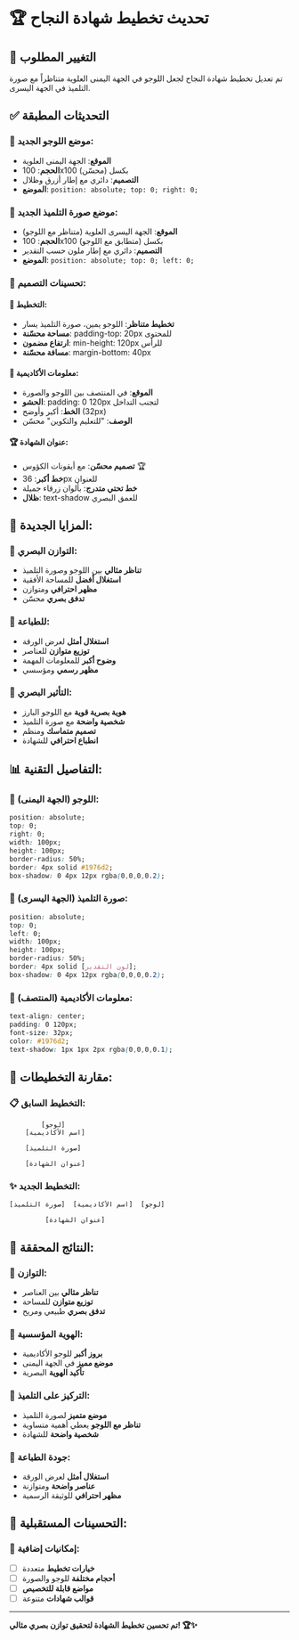 # 🏆 تحديث تخطيط شهادة النجاح

## 🎯 التغيير المطلوب
تم تعديل تخطيط شهادة النجاح لجعل اللوجو في الجهة اليمنى العلوية متناظراً مع صورة التلميذ في الجهة اليسرى.

## ✅ التحديثات المطبقة

### 🏢 **موضع اللوجو الجديد:**
- **الموقع**: الجهة اليمنى العلوية
- **الحجم**: 100x100 بكسل (محسّن)
- **التصميم**: دائري مع إطار أزرق وظلال
- **الموضع**: `position: absolute; top: 0; right: 0;`

### 👤 **موضع صورة التلميذ الجديد:**
- **الموقع**: الجهة اليسرى العلوية (متناظر مع اللوجو)
- **الحجم**: 100x100 بكسل (متطابق مع اللوجو)
- **التصميم**: دائري مع إطار ملون حسب التقدير
- **الموضع**: `position: absolute; top: 0; left: 0;`

### 🎨 **تحسينات التصميم:**

#### 📐 **التخطيط:**
- **تخطيط متناظر**: اللوجو يمين، صورة التلميذ يسار
- **مساحة محسّنة**: padding-top: 20px للمحتوى
- **ارتفاع مضمون**: min-height: 120px للرأس
- **مسافة محسّنة**: margin-bottom: 40px

#### 🏫 **معلومات الأكاديمية:**
- **الموقع**: في المنتصف بين اللوجو والصورة
- **الحشو**: padding: 0 120px لتجنب التداخل
- **الخط**: أكبر وأوضح (32px)
- **الوصف**: "للتعليم والتكوين" محسّن

#### 🏆 **عنوان الشهادة:**
- **تصميم محسّن**: مع أيقونات الكؤوس 🏆
- **خط أكبر**: 36px للعنوان
- **خط تحتي متدرج**: بألوان زرقاء جميلة
- **ظلال**: text-shadow للعمق البصري

## 🎨 **المزايا الجديدة:**

### 👀 **التوازن البصري:**
- **تناظر مثالي** بين اللوجو وصورة التلميذ
- **استغلال أفضل** للمساحة الأفقية
- **مظهر احترافي** ومتوازن
- **تدفق بصري** محسّن

### 📄 **للطباعة:**
- **استغلال أمثل** لعرض الورقة
- **توزيع متوازن** للعناصر
- **وضوح أكبر** للمعلومات المهمة
- **مظهر رسمي** ومؤسسي

### 🎯 **التأثير البصري:**
- **هوية بصرية قوية** مع اللوجو البارز
- **شخصية واضحة** مع صورة التلميذ
- **تصميم متماسك** ومنظم
- **انطباع احترافي** للشهادة

## 📊 **التفاصيل التقنية:**

### 🏢 **اللوجو (الجهة اليمنى):**
```css
position: absolute;
top: 0;
right: 0;
width: 100px;
height: 100px;
border-radius: 50%;
border: 4px solid #1976d2;
box-shadow: 0 4px 12px rgba(0,0,0,0.2);
```

### 👤 **صورة التلميذ (الجهة اليسرى):**
```css
position: absolute;
top: 0;
left: 0;
width: 100px;
height: 100px;
border-radius: 50%;
border: 4px solid [لون التقدير];
box-shadow: 0 4px 12px rgba(0,0,0,0.2);
```

### 🏫 **معلومات الأكاديمية (المنتصف):**
```css
text-align: center;
padding: 0 120px;
font-size: 32px;
color: #1976d2;
text-shadow: 1px 1px 2px rgba(0,0,0,0.1);
```

## 🔄 **مقارنة التخطيطات:**

### 📋 **التخطيط السابق:**
```
        [لوجو]
    [اسم الأكاديمية]
    
    [صورة التلميذ]
    
    [عنوان الشهادة]
```

### ✨ **التخطيط الجديد:**
```
[صورة التلميذ]  [اسم الأكاديمية]  [لوجو]

         [عنوان الشهادة]
```

## 🎯 **النتائج المحققة:**

### 📐 **التوازن:**
- **تناظر مثالي** بين العناصر
- **توزيع متوازن** للمساحة
- **تدفق بصري** طبيعي ومريح

### 🏢 **الهوية المؤسسية:**
- **بروز أكبر** للوجو الأكاديمية
- **موضع مميز** في الجهة اليمنى
- **تأكيد الهوية** البصرية

### 👤 **التركيز على التلميذ:**
- **موضع متميز** لصورة التلميذ
- **تناظر مع اللوجو** يعطي أهمية متساوية
- **شخصية واضحة** للشهادة

### 📄 **جودة الطباعة:**
- **استغلال أمثل** لعرض الورقة
- **عناصر واضحة** ومتوازنة
- **مظهر احترافي** للوثيقة الرسمية

## 🚀 **التحسينات المستقبلية:**

### 🎨 **إمكانيات إضافية:**
- [ ] **خيارات تخطيط** متعددة
- [ ] **أحجام مختلفة** للوجو والصورة
- [ ] **مواضع قابلة للتخصيص**
- [ ] **قوالب شهادات** متنوعة

---

**تم تحسين تخطيط الشهادة لتحقيق توازن بصري مثالي! 🏆✨**
